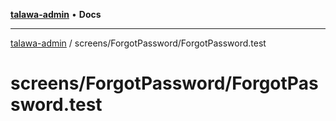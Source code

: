 [**talawa-admin**](../../../README.md) • **Docs**

***

[talawa-admin](../../../modules.md) / screens/ForgotPassword/ForgotPassword.test

# screens/ForgotPassword/ForgotPassword.test
